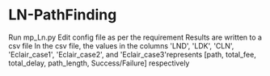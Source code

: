 # LN-PathFinding
Run mp_Ln.py
Edit config file as per the requirement
Results are written to a csv file
In the csv file, the values in the columns 'LND', 'LDK', 'CLN', 'Eclair_case1', 'Eclair_case2', and 'Eclair_case3'represents [path, total_fee, total_delay, path_length, Success/Failure] respectively
